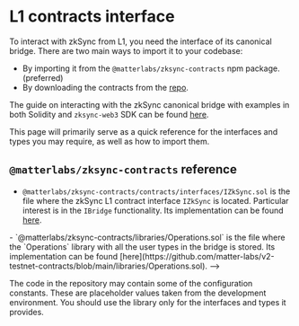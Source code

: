 # L1 contracts interface

To interact with zkSync from L1, you need the interface of its canonical bridge. There are two main ways to import it to your codebase:

- By importing it from the `@matterlabs/zksync-contracts` npm package. (preferred)
- By downloading the contracts from the [repo](https://github.com/matter-labs/v2-testnet-contracts).

The guide on interacting with the zkSync canonical bridge with examples in both Solidity and `zksync-web3` SDK can be found [here](../dev/developer-guides/zksync-contract.md).

This page will primarily serve as a quick reference for the interfaces and types you may require, as well as how to import them.

## `@matterlabs/zksync-contracts` reference

- `@matterlabs/zksync-contracts/contracts/interfaces/IZkSync.sol` is the file where the zkSync L1 contract interface `IZkSync` is located. Particular interest is in the `IBridge` functionality. Its implementation can be found [here](https://github.com/matter-labs/v2-testnet-contracts/blob/main/l1/contracts/zksync/interfaces/IZkSync.sol).
  
<!--> - `@matterlabs/zksync-contracts/libraries/Operations.sol` is the file where the `Operations` library with all the user types in the bridge is stored. Its implementation can be found [here](https://github.com/matter-labs/v2-testnet-contracts/blob/main/libraries/Operations.sol).

-->

The code in the repository may contain some of the configuration constants. These are placeholder values taken from the development environment. You should use the library only for the interfaces and types it provides.
